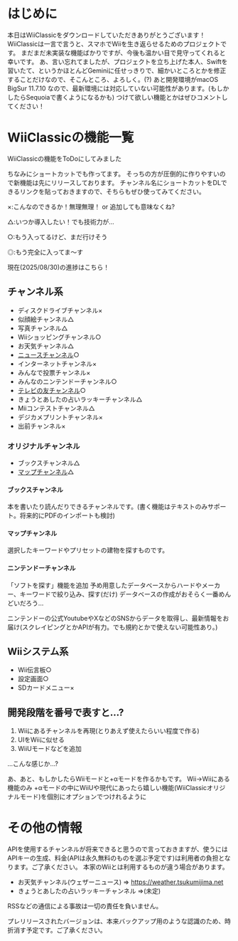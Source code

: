 # はじめに
本日はWiiClassicをダウンロードしていただきありがとうございます！
WiiClassicは一言で言うと、スマホでWiiを生き返らせるためのプロジェクトです。
まだまだ未実装な機能ばかりですが、今後も温かい目で見守ってくれると幸いです。
あ、言い忘れてましたが、プロジェクトを立ち上げた本人、Swiftを習いたて、というかほとんどGeminiに任せっきりで、細かいところとかを修正することだけなので、そこんところ、よろしく。(?)
あと開発環境がmacOS BigSur 11.7.10 なので、最新環境には対応していない可能性があります。(もしかしたらSequoiaで書くようになるかも)
つけて欲しい機能とかはぜひコメントしてください！

# WiiClassicの機能一覧
WiiClassicの機能をToDoにしてみました

ちなみにショートカットでも作ってます。
そっちの方が圧倒的に作りやすいので新機能は先にリリースしております。
チャンネル名にショートカットをDLできるリンクを貼っておきますので、そちらもぜひ使ってみてください。

×:こんなのできるか！無理無理！ or 追加しても意味なくね?

△:いつか導入したい！でも技術力が...

○:もう入ってるけど、まだ行けそう

◎:もう完全に入ってま〜す

現在(2025/08/30)の進捗はこちら！

## チャンネル系
- ディスクドライブチャンネル×
- 似顔絵チャンネル△
- 写真チャンネル△
- Wiiショッピングチャンネル○
- お天気チャンネル△
- [ニュースチャンネル](https://www.icloud.com/shortcuts/c267a50cc8eb4b5f99a38114deb9a179)○
- インターネットチャンネル×
- みんなで投票チャンネル×
- みんなのニンテンドーチャンネル○
- [テレビの友チャンネル](https://www.icloud.com/shortcuts/bcb937e044704668bbf6f459023aa563)○
- きょうとあしたの占いラッキーチャンネル△
- Miiコンテストチャンネル△
- デジカメプリントチャンネル×
- 出前チャンネル×

### オリジナルチャンネル
- ブックスチャンネル△
- [マップチャンネル](https://www.icloud.com/shortcuts/c267a50cc8eb4b5f99a38114deb9a179)△

#### ブックスチャンネル
本を書いたり読んだりできるチャンネルです。(書く機能はテキストのみサポート。将来的にPDFのインポートも検討)

#### マップチャンネル
選択したキーワードやプリセットの建物を探すものです。

#### ニンテンドーチャンネル
「ソフトを探す」機能を追加
予め用意したデータベースからハードやメーカー、キーワードで絞り込み、探す(だけ)
データベースの作成がおそらく一番めんどいだろう...

ニンテンドーの公式YoutubeやXなどのSNSからデータを取得し、最新情報をお届け(スクレイピングとかAPIが有力。でも規約とかで使えない可能性あり。)

## Wiiシステム系
- Wii伝言板○
- 設定画面○
- SDカードメニュー×

## 開発段階を番号で表すと...?
1. Wiiにあるチャンネルを再現(とりあえず使えたらいい程度で作る)
2. UIをWiiに似せる
3. WiiUモードなどを追加

...こんな感じか...?

あ、あと、もしかしたらWiiモードと+αモードを作るかもです。
Wii→Wiiにある機能のみ
+αモードの中にWiiUや現代にあったら嬉しい機能(WiiClassicオリジナルモード)を個別にオプションでつけれるように

# その他の情報
APIを使用するチャンネルが将来できると思うので言っておきますが、使うにはAPIキーの生成、料金(APIは永久無料のものを選ぶ予定です)は利用者の負担となります。ご了承ください。
本家のWiiとは利用するものが違う場合があります。
- お天気チャンネル(ウェザーニュース) => https://weather.tsukumijima.net
- きょうとあしたの占いラッキーチャンネル =>(未定)

RSSなどの通信による事故は一切の責任を負いません。

プレリリースされたバージョンは、本来バックアップ用のような認識のため、時折消す予定です。ご了承ください。
